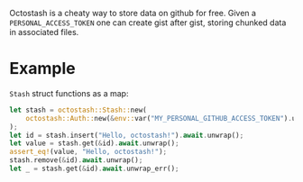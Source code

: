 Octostash is a cheaty way to store data on github for free. 
Given a `PERSONAL_ACCESS_TOKEN` one can create gist after gist, storing chunked data in associated files.

# Example

`Stash` struct functions as a map:

```rust
let stash = octostash::Stash::new(
    octostash::Auth::new(&env::var("MY_PERSONAL_GITHUB_ACCESS_TOKEN").unwrap()).unwrap(),
);
let id = stash.insert("Hello, octostash!").await.unwrap();
let value = stash.get(&id).await.unwrap();
assert_eq!(value, "Hello, octostash!");
stash.remove(&id).await.unwrap();
let _ = stash.get(&id).await.unwrap_err();
```

